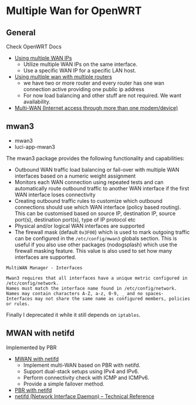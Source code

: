 # Multiple Wan for OpenWRT

## General

Check OpenWRT Docs

- [Using multiple WAN IPs](https://openwrt.org/docs/guide-user/network/wan/multiple_public_ips)
  - Utilize multiple WAN IPs on the same interface.
  - Use a specific WAN IP for a specific LAN host.
- [Using multiple wan with multiple routers](https://openwrt.org/docs/guide-user/network/wan/multiple_wan_multiple_routers)
  - we have two or more router and every router has one wan connection active
    providing one public ip address
  - For now load balancing and other stuff are not required. We want
    availability.
- [Multi-WAN (Internet access through more than one modem/device)](https://openwrt.org/docs/guide-user/network/wan/multiwan/start)

## mwan3

- mwan3
- luci-app-mwan3

The mwan3 package provides the following functionality and capabilities:

- Outbound WAN traffic load balancing or fail-over with multiple WAN interfaces
  based on a numeric weight assignment
- Monitors each WAN connection using repeated tests and can automatically route
  outbound traffic to another WAN interface if the first WAN interface loses
  connectivity
- Creating outbound traffic rules to customize which outbound connections should
  use which WAN interface (policy based routing). This can be customised based
  on source IP, destination IP, source port(s), destination port(s), type of IP
  protocol etc
- Physical and/or logical WAN interfaces are supported
- The firewall mask (default `0x3F00`) which is used to mark outgoing traffic
  can be configured in the `/etc/config/mwan3` globals section. This is useful
  if you also use other packages (nodogsplash) which use the firewall masking
  feature. This value is also used to set how many interfaces are supported.

```
MultiWAN Manager - Interfaces

Mwan3 requires that all interfaces have a unique metric configured in /etc/config/network.
Names must match the interface name found in /etc/config/network.
Names may contain characters A-Z, a-z, 0-9, _ and no spaces-
Interfaces may not share the same name as configured members, policies or rules.
```

Finally I deprecated it while it still depends on `iptables`.

## MWAN with netifd

Implemented by PBR

- [MWAN with netifd](https://openwrt.org/docs/guide-user/network/wan/multiwan/mwan_netifd)
  - Implement multi-WAN based on PBR with netifd.
  - Support dual-stack setups using IPv4 and IPv6.
  - Perform connectivity check with ICMP and ICMPv6.
  - Provide a simple failover method.
- [PBR with netifd](https://openwrt.org/docs/guide-user/network/routing/pbr_netifd)
- [netifd (Network Interface Daemon) – Technical Reference](https://openwrt.org/docs/techref/netifd)
